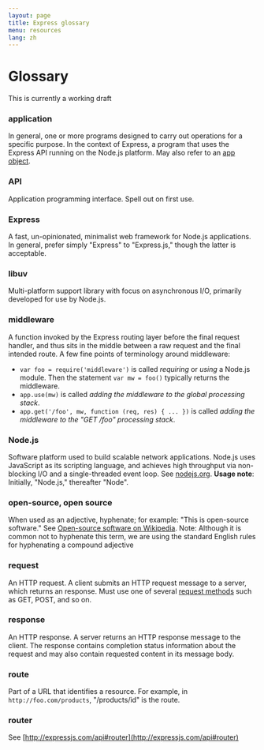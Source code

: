 ```yaml
---
layout: page
title: Express glossary
menu: resources
lang: zh
---
```


# Glossary

<div class="doc-box doc-warn">This is currently a working draft</div>

### application

In general, one or more programs designed to carry out operations for a specific purpose.  In the context of Express, a program that uses the Express API running on the Node.js platform.  May also refer to an [app object](/api.html#express).

### API

Application programming interface.  Spell out on first use.

### Express

A fast, un-opinionated, minimalist web framework for Node.js applications.  In general, prefer simply "Express" to "Express.js," though the latter is acceptable. 

### libuv

Multi-platform support library with focus on asynchronous I/O, primarily developed for use by Node.js.

### middleware

A function invoked by the Express routing layer before the final request handler, and thus sits in the middle between a raw request and the final intended route.  A few fine points of terminology around middleware:

  * `var foo = require('middleware')` is called _requiring_ or _using_ a Node.js module. Then the statement `var mw = foo()`  typically returns the middleware.
  * `app.use(mw)` is called _adding the middleware to the global processing stack_.
  * `app.get('/foo', mw, function (req, res) { ... })` is called _adding the middleware to the "GET /foo" processing stack_.

### Node.js

Software platform used to build scalable network applications. Node.js uses JavaScript as its scripting language, and achieves high throughput via non-blocking I/O and a single-threaded event loop.  See [nodejs.org](http://nodejs.org/). **Usage note**: Initially, "Node.js," thereafter "Node".

### open-source, open source

When used as an adjective, hyphenate; for example: "This is open-source software." See [Open-source software on Wikipedia](http://en.wikipedia.org/wiki/Open-source_software). Note: Although it is common not to hyphenate this term, we are using the standard English rules for hyphenating a compound adjective

### request

An HTTP request.  A client submits an HTTP request message to a server, which returns an response.  Must use one of several [request methods](https://en.wikipedia.org/wiki/Hypertext_Transfer_Protocol#Request_methods) such as GET, POST, and so on.

### response

An HTTP response. A server returns an HTTP response message to the client. The response contains completion status information about the request and may also contain requested content in its message body.

### route

Part of a URL that identifies a resource.  For example, in `http://foo.com/products`, "/products/id" is the route.

### router

See [http://expressjs.com/api#router](http://expressjs.com/api#router)
